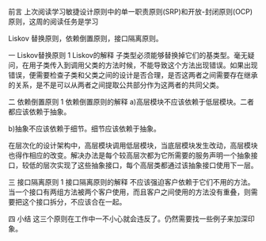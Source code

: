 前言
上次阅读学习敏捷设计原则中的单一职责原则(SRP)和开放-封闭原则(OCP)原则，这周的阅读任务是学习

Liskov 替换原则，依赖倒置原则，接口隔离原则。

一 Liskov替换原则
1 Liskov的解释
子类型必须能够替换掉它们的基类型。毫无疑问，在用子类传入到调用父类的方法时候，不能导致这个方法出现错误。如果出现错误，便需要检查子类和父类之间的设计是否合理，是否这两者之间需要存在继承的关系，是不是可以从两者之间提取公共部分作为这两者的共同父类。

二 依赖倒置原则
1 依赖倒置原则的解释
a)高层模块不应该依赖于低层模块。二者都应该依赖于抽象。

b)抽象不应该依赖于细节。细节应该依赖于抽象。

在层次化的设计架构中，高层模块调用低层模块，当底层模块发生改动，高层模块也得作相应的改变。解决办法是每个较高层次都为它所需要的服务声明一个抽象接口，较低的层次实现了这些抽象接口，每个高层类都通过该抽象接口使用下一层。

三 接口隔离原则
1 接口隔离原则的解释
不应该强迫客户依赖于它们不用的方法。当一个接口有两组方法被两个客户使用，而且客户之间使用的方法没有重叠，则需要把这个接口拆分，不应该合在一起。

四 小结
这三个原则在工作中一不小心就会违反了。仍然需要找一些例子来加深印象。

